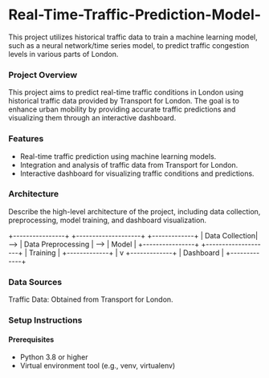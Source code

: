 # Real-Time-Traffic-Prediction-Model-
This project utilizes historical traffic data to train a machine learning model, such as a neural network/time series model, to predict traffic congestion levels in various parts of London.

### Project Overview
This project aims to predict real-time traffic conditions in London using historical traffic data provided by Transport for London. The goal is to enhance urban mobility by providing accurate traffic predictions and visualizing them through an interactive dashboard.

### Features
- Real-time traffic prediction using machine learning models.
-  Integration and analysis of traffic data from Transport for London.
- Interactive dashboard for visualizing traffic conditions and predictions.

### Architecture
Describe the high-level architecture of the project, including data collection, preprocessing, model training, and dashboard visualization.

+----------------+     +--------------------+     +-------------+
| Data Collection| --> | Data Preprocessing | --> | Model       |
+----------------+     +--------------------+     | Training    |
                                                     +-------------+
                                                           |
                                                           v
                                                     +-------------+
                                                     | Dashboard  |
                                                     +-------------+

### Data Sources
Traffic Data: Obtained from Transport for London.

### Setup Instructions
#### Prerequisites
- Python 3.8 or higher
- Virtual environment tool (e.g., venv, virtualenv)



